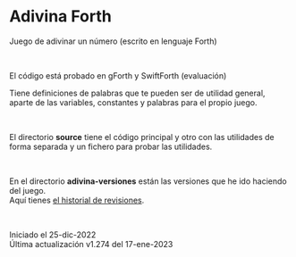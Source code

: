 # Adivina Forth
Juego de adivinar un número (escrito en lenguaje Forth)

<br>

El código está probado en gForth y SwiftForth (evaluación)

Tiene definiciones de palabras que te pueden ser de utilidad general, aparte de las variables, constantes y palabras para el propio juego.

<br>

El directorio **source** tiene el código principal y otro con las utilidades de forma separada y un fichero para probar las utilidades.

<br>

En el directorio **adivina-versiones** están las versiones que he ido haciendo del juego. 
<br>
Aquí tienes [el historial de revisiones](adivina-versiones/adivina-versiones.txt).

<br>

Iniciado el 25-dic-2022<br>
Última actualización v1.274 del 17-ene-2023
